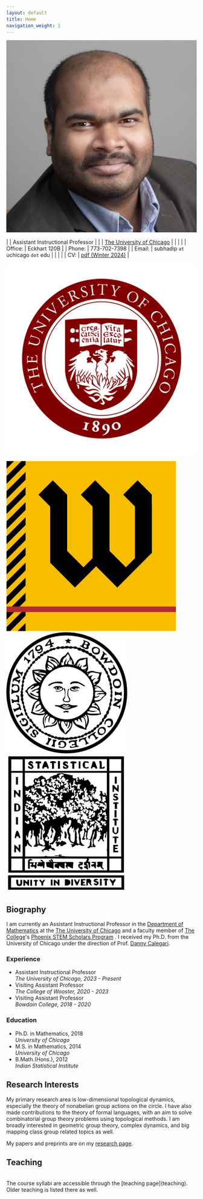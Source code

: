 ```yaml
---
layout: default
title: Home
navigation_weight: 1
---
```


<div class="about">
<div class="picture">

[![Subhadip Chowdhury](assets/photos/me_small.jpg)](assets/photos/)
</div>

<div class="mail">

|        | Assistant Instructional Professor |
|        | [The University of Chicago]()  |
|        |    |
| Office: | Eckhart 120B |
| Phone: | 773-702-7398 |
| Email: | subhadip `at` uchicago `dot` edu |
|        |    |
| CV: | <i class="far fa-file-pdf"></i> [pdf (Winter 2024)](assets/CV.pdf) |

</div>
<div class="shield">
  <div class="current">
  
  ![The University of Chicago](assets/UChicago_seal.svg "Crescat scientia; vita excolatur")
  </div>
  <div class="old">
  
   ![The College of Wooster](assets/Wooster_seal.png "Ex Uno Fonte")
   ![Bowdoin College](assets/bowdoin_seal.png "Ut Aquila Versus Coelum")
   ![Indian Statistical Institute](assets/isi_logo.png "भिन्नेष्वैक्यस्य दर्शनम्")
  </div>
</div>

</div>

<div class='anchor'>

## Biography

I am currently an Assistant Instructional Professor in the [Department of Mathematics](https://mathematics.uchicago.edu/) at the [The University of Chicago](https://www.uchicago.edu/) and a faculty member of [The College](https://college.uchicago.edu/)'s [Phoenix STEM Scholars Program](https://college.uchicago.edu/phoenix-stem) . I received my Ph.D. from the University of Chicago under the direction of Prof. [Danny Calegari](http://math.uchicago.edu/~dannyc/).

<div class='experience'>

### Experience ###

* Assistant Instructional Professor <br> 
  _The University of Chicago, 2023 - Present_
* Visiting Assistant Professor <br> 
  _The College of Wooster, 2020 - 2023_
* Visiting Assistant Professor <br> 
  _Bowdoin College, 2018 - 2020_

</div>

<div class='education'>

### Education ###

* Ph.D. in Mathematics, 2018<br>
  _University of Chicago_
* M.S. in Mathematics, 2014<br>
  _University of Chicago_
* B.Math.(Hons.), 2012<br>
  _Indian Statistical Institute_

</div>

</div>

<div class='anchor'>

## Research Interests

My primary research area is low-dimensional topological dynamics, especially the theory of nonabelian group actions on the circle. I have also made contributions to the theory of formal languages, with an aim to solve combinatorial group theory problems using topological methods. I am broadly interested in geometric group theory, complex dynamics, and big mapping class group related topics as well.

My papers and preprints are on my [research page](research).

</div>

<div class='anchor'>

## Teaching

<br>
The course syllabi are accessible through the [teaching page](teaching). Older teaching is listed there as well.

</div>
